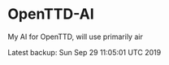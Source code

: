# OpenTTD-AI
My AI for OpenTTD, will use primarily air

Latest backup: Sun Sep 29 11:05:01 UTC 2019
